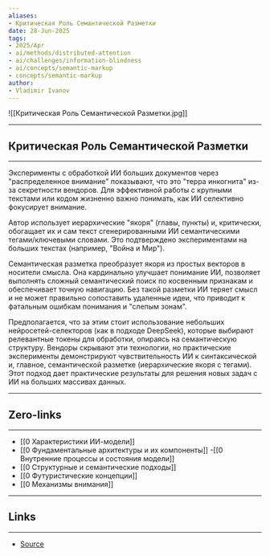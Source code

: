 ```yaml
---
aliases: 
- Критическая Роль Семантической Разметки 
date: 28-Jun-2025
tags:
- 2025/Apr
- ai/methods/distributed-attention
- ai/challenges/information-blindness
- ai/concepts/semantic-markup
- concepts/semantic-markup
author:
- Vladimir Ivanov
---
```

![[Критическая Роль Семантической Разметки.jpg]]

-----
##  Критическая Роль Семантической Разметки 
-----
Эксперименты с обработкой ИИ больших документов через "распределенное внимание" показывают, что это "терра инкогнита" из-за секретности вендоров. Для эффективной работы с крупными текстами или кодом жизненно важно понимать, как ИИ селективно фокусирует внимание.

Автор использует иерархические "якоря" (главы, пункты) и, критически, обогащает их и сам текст сгенерированными ИИ семантическими тегами/ключевыми словами. Это подтверждено экспериментами на больших текстах (например, "Война и Мир").

Семантическая разметка преобразует якоря из простых векторов в носители смысла. Она кардинально улучшает понимание ИИ, позволяет выполнять сложный семантический поиск по косвенным признакам и обеспечивает точную навигацию. Без такой разметки ИИ теряет смысл и не может правильно сопоставить удаленные идеи, что приводит к фатальным ошибкам понимания и "слепым зонам".

Предполагается, что за этим стоит использование небольших нейросетей-селекторов (как в подходе DeepSeek), которые выбирают релевантные токены для обработки, опираясь на семантическую структуру. Вендоры скрывают эти технологии, но практические эксперименты демонстрируют чувствительность ИИ к синтаксической и, главное, семантической разметке (иерархические якоря с тегами). Этот подход дает практические результаты для решения новых задач с ИИ на больших массивах данных.

---
## Zero-links
---
- [[0 Характеристики ИИ-модели]]
- [[0 Фундаментальные архитектуры и их компоненты]]
-[[0 Внутренние процессы и состояния модели]]
- [[0 Структурные и семантические подходы]]
- [[0 Футуристические концепции]]
- [[0 Механизмы внимания]]


---
## Links
---
- [Source](https://t.me/c/1467914348/61619)